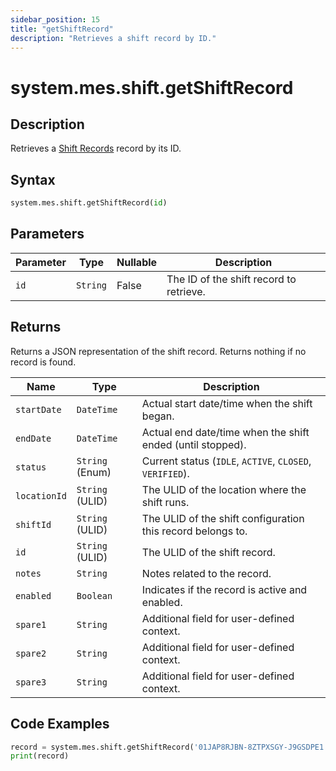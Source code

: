```yaml
---
sidebar_position: 15
title: "getShiftRecord"
description: "Retrieves a shift record by ID."
---
```


# system.mes.shift.getShiftRecord

## Description

Retrieves a [Shift Records](../../data-model/shift-model/shift-record) record by its ID.

## Syntax

```python
system.mes.shift.getShiftRecord(id)
```

## Parameters

| Parameter | Type     | Nullable | Description                           |
|-----------|----------|----------|---------------------------------------|
| `id`      | `String` | False    | The ID of the shift record to retrieve. |

## Returns

Returns a JSON representation of the shift record. Returns nothing if no record is found.

| Name         | Type            | Description                                              |
|--------------|-----------------|----------------------------------------------------------|
| `startDate`  | `DateTime`      | Actual start date/time when the shift began.             |
| `endDate`    | `DateTime`      | Actual end date/time when the shift ended (until stopped). |
| `status`     | `String` (Enum) | Current status (`IDLE`, `ACTIVE`, `CLOSED`, `VERIFIED`). |
| `locationId` | `String` (ULID) | The ULID of the location where the shift runs.          |
| `shiftId`    | `String` (ULID) | The ULID of the shift configuration this record belongs to. |
| `id`         | `String` (ULID) | The ULID of the shift record.                           |
| `notes`      | `String`        | Notes related to the record.                            |
| `enabled`    | `Boolean`       | Indicates if the record is active and enabled.          |
| `spare1`     | `String`        | Additional field for user-defined context.              |
| `spare2`     | `String`        | Additional field for user-defined context.              |
| `spare3`     | `String`        | Additional field for user-defined context.              |

## Code Examples

```python
record = system.mes.shift.getShiftRecord('01JAP8RJBN-8ZTPXSGY-J9GSDPE1')
print(record)
```
